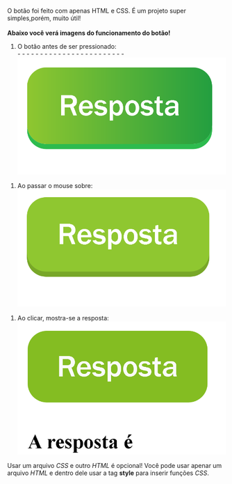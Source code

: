 <a>O botão foi feito com apenas HTML e CSS. É um projeto super simples,porém, muito útil!</a>
<br>
<br>
<strong>Abaixo você verá imagens do funcionamento do botão!</strong>
<br>
<div class="img">
<ol>
    <li> O botão antes de ser pressionado:</li>
- - - - - - - - - - - - - - - - - - - - - - - - 
    <img src="/SCREENSHOTS/Screenshot1.png">
</ol>
<ol>
    <li> Ao passar o mouse sobre:</li>
    <img src="/SCREENSHOTS/Screenshot2.png">
</ol>
<ol>
    <li> Ao clicar, mostra-se a resposta:</li>
    <img src="/SCREENSHOTS/Screenshot3.png">
</ol>
</div>
Usar um arquivo <em>CSS</em> e outro <em>HTML</em> é opcional! Você pode usar apenar um arquivo <em>HTML</em> e dentro dele usar a tag <strong>style</strong> para inserir funções <em>CSS</em>.
